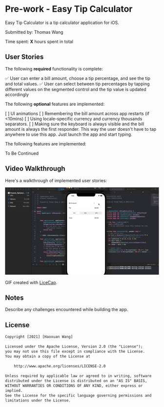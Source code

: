# Pre-work - Easy Tip Calculator

Easy Tip Calculator is a tip calculator application for iOS.

Submitted by: Thomas Wang

Time spent: **X** hours spent in total

## User Stories

The following **required** functionality is complete:

✅ User can enter a bill amount, choose a tip percentage, and see the tip and total values.
✅ User can select between tip percentages by tapping different values on the segmented control and the tip value is updated accordingly

The following **optional** features are implemented:

[ ] UI animations
[ ] Remembering the bill amount across app restarts (if <10mins)
[ ] Using locale-specific currency and currency thousands separators.
[ ] Making sure the keyboard is always visible and the bill amount is always the first responder. This way the user doesn't have to tap anywhere to use this app. Just launch the app and start typing.

The following features are implemented:

To Be Continued

## Video Walkthrough

Here's a walkthrough of implemented user stories:

<img src='https://github.com/Thomaswang0822/Tip_Calculator/blob/main/basic_feature.gif' title='Gif Walkthrough' width='' alt='Gif Walkthrough' />

GIF created with [LiceCap](http://www.cockos.com/licecap/).

## Notes

Describe any challenges encountered while building the app.

## License

    Copyright [2021] [Haoxuan Wang]

    Licensed under the Apache License, Version 2.0 (the "License");
    you may not use this file except in compliance with the License.
    You may obtain a copy of the License at

        http://www.apache.org/licenses/LICENSE-2.0

    Unless required by applicable law or agreed to in writing, software
    distributed under the License is distributed on an "AS IS" BASIS,
    WITHOUT WARRANTIES OR CONDITIONS OF ANY KIND, either express or implied.
    See the License for the specific language governing permissions and
    limitations under the License.
